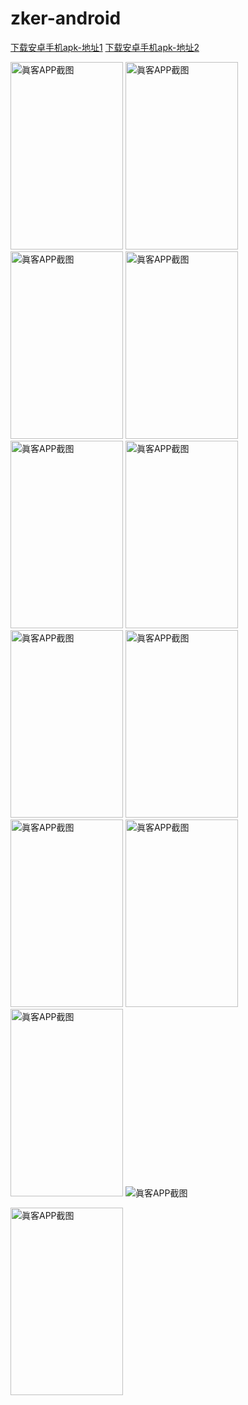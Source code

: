 # zker-android

<a target='_blank' href="https://github.com/zker001/zker-android/blob/master/apk/zker.apk?raw=true">下载安卓手机apk-地址1</a>
<a  target='_blank' href="https://torrent.bshopping.cc:18080/zkerapk">下载安卓手机apk-地址2</a>

<p>
<image src="https://raw.githubusercontent.com/zker001/zker-android/master/screenshots/01.jpg" alt="眞客APP截图" height ="300px" width="180px"/>
<image src="https://raw.githubusercontent.com/zker001/zker-android/master/screenshots/03.jpg" alt="眞客APP截图" height ="300px" width="180px"/>
<image src="https://raw.githubusercontent.com/zker001/zker-android/master/screenshots/04.jpg" alt="眞客APP截图" height ="300px" width="180px"/>
<image src="https://raw.githubusercontent.com/zker001/zker-android/master/screenshots/05.jpg" alt="眞客APP截图" height ="300px" width="180px"/>
<image src="https://raw.githubusercontent.com/zker001/zker-android/master/screenshots/06.jpg" alt="眞客APP截图" height ="300px" width="180px"/>
<image src="https://raw.githubusercontent.com/zker001/zker-android/master/screenshots/07.jpg" alt="眞客APP截图" height ="300px" width="180px"/>
<image src="https://raw.githubusercontent.com/zker001/zker-android/master/screenshots/08.jpg" alt="眞客APP截图" height ="300px" width="180px"/>
<image src="https://raw.githubusercontent.com/zker001/zker-android/master/screenshots/09.jpg" alt="眞客APP截图" height ="300px" width="180px"/>
<image src="https://raw.githubusercontent.com/zker001/zker-android/master/screenshots/10.jpg" alt="眞客APP截图" height ="300px" width="180px"/>
<image src="https://raw.githubusercontent.com/zker001/zker-android/master/screenshots/11.jpg" alt="眞客APP截图" height ="300px" width="180px"/>
<image src="https://raw.githubusercontent.com/zker001/zker-android/master/screenshots/12.jpg" alt="眞客APP截图" height ="300px" width="180px"/>
<image src="https://raw.githubusercontent.com/zker001/zker-android/master/screenshots/02.jpg" alt="眞客APP截图" "height =180px" "width=300px"/>
</p>
<p>
<image src="https://raw.githubusercontent.com/zker001/zker-android/master/screenshots/13.jpg" alt="眞客APP截图" height ="300px" width="180px"/>
</p>